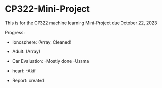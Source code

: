 # CP322-Mini-Project

This is for the CP322 machine learning Mini-Project due October 22, 2023


Progress:
- Ionosphere: (Array, Cleaned) 
- Adult: (Array)
- Car Evaluation: 
    -Mostly done
    -Usama
- heart: 
    -Akif

- Report: created
